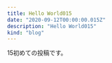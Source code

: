 ```yaml
---
title: Hello World015
date: "2020-09-12T00:00:00.015Z"
description: "Hello World015"
kind: "blog"
---
```


15初めての投稿です。